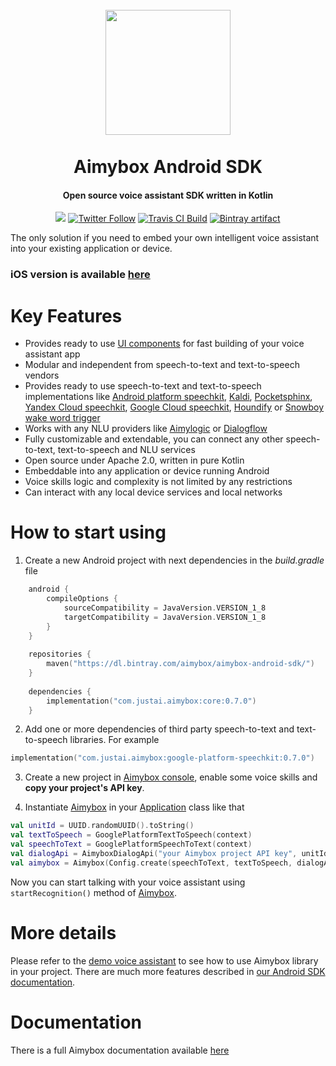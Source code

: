 <h1 align="center">
    <br>
    <a href="https://aimybox.com"><img src="https://app.aimybox.com/assets/images/aimybox.png"
                                                                    height="200"></a>
    <br><br>
    Aimybox Android SDK
</h1>

<h4 align="center">Open source voice assistant SDK written in Kotlin</h4>

<p align="center">
    <a href="https://gitter.im/aimybox/community"><img src="https://badges.gitter.im/amitmerchant1990/electron-markdownify.svg"></a>
    <a href="https://twitter.com/intent/follow?screen_name=aimybox"><img alt="Twitter Follow" src="https://img.shields.io/twitter/follow/aimybox.svg?label=Follow%20on%20Twitter&style=popout"></a>
    <a href="https://travis-ci.org/just-ai/aimybox-android-sdk/"><img alt="Travis CI Build" src="https://travis-ci.org/just-ai/aimybox-android-sdk.svg?branch=master"></a>
    <a href="https://bintray.com/aimybox/aimybox-android-sdk/"><img alt="Bintray artifact" src="https://api.bintray.com/packages/aimybox/aimybox-android-sdk/core/images/download.svg"></a>
</p>

The only solution if you need to embed your own intelligent voice assistant into your existing application or device.

### iOS version is available [here](https://github.com/just-ai/aimybox-ios-sdk)

# Key Features

* Provides ready to use [UI components](https://github.com/just-ai/aimybox-android-assistant) for fast building of your voice assistant app
* Modular and independent from speech-to-text and text-to-speech vendors
* Provides ready to use speech-to-text and text-to-speech implementations like [Android platform speechkit](https://github.com/just-ai/aimybox-android-sdk/tree/master/google-platform-speechkit), [Kaldi](https://github.com/just-ai/aimybox-android-sdk/tree/master/kaldi-speechkit), [Pocketsphinx](https://github.com/just-ai/aimybox-android-sdk/tree/master/pocketsphinx-speechkit), [Yandex Cloud speechkit](https://github.com/just-ai/aimybox-android-sdk/tree/master/yandex-speechkit), [Google Cloud speechkit](https://github.com/just-ai/aimybox-android-sdk/tree/master/google-cloud-speechkit), [Houndify](https://github.com/just-ai/aimybox-android-sdk/tree/master/houndify-speechkit) or [Snowboy wake word trigger](https://github.com/just-ai/aimybox-android-sdk/tree/master/snowboy-speechkit)
* Works with any NLU providers like [Aimylogic](https://help.aimybox.com/en/article/aimylogic-webhook-5quhb1/) or [Dialogflow](https://help.aimybox.com/en/article/dialogflow-agent-cqdvjn/)
* Fully customizable and extendable, you can connect any other speech-to-text, text-to-speech and NLU services
* Open source under Apache 2.0, written in pure Kotlin
* Embeddable into any application or device running Android
* Voice skills logic and complexity is not limited by any restrictions
* Can interact with any local device services and local networks

# How to start using

1. Create a new Android project with next dependencies in the _build.gradle_ file

```kotlin
    android {
        compileOptions {
            sourceCompatibility = JavaVersion.VERSION_1_8
            targetCompatibility = JavaVersion.VERSION_1_8
        }
    }
    
    repositories {
        maven("https://dl.bintray.com/aimybox/aimybox-android-sdk/")
    }
    
    dependencies {
        implementation("com.justai.aimybox:core:0.7.0")
    }
```

2. Add one or more dependencies of third party speech-to-text and text-to-speech libraries. For example

```kotlin
implementation("com.justai.aimybox:google-platform-speechkit:0.7.0")
```

3. Create a new project in [Aimybox console](https://app.aimybox.com), enable some voice skills and **copy your project's API key**.

4. Instantiate [Aimybox](https://github.com/just-ai/aimybox-android-sdk/blob/master/core/src/main/java/com/justai/aimybox/Aimybox.kt) in your [Application](https://github.com/just-ai/aimybox-android-assistant/blob/master/app/src/main/java/com/justai/aimybox/assistant/AimyboxApplication.kt) class like that

```kotlin
val unitId = UUID.randomUUID().toString()
val textToSpeech = GooglePlatformTextToSpeech(context)
val speechToText = GooglePlatformSpeechToText(context)
val dialogApi = AimyboxDialogApi("your Aimybox project API key", unitId)
val aimybox = Aimybox(Config.create(speechToText, textToSpeech, dialogApi))
```

Now you can start talking with your voice assistant using `startRecognition()` method of [Aimybox](https://github.com/just-ai/aimybox-android-sdk/blob/master/core/src/main/java/com/justai/aimybox/Aimybox.kt).

# More details

Please refer to the [demo voice assistant](https://github.com/aimybox/aimybox-android-assistant) to see how to use Aimybox library in your project. There are much more features described in [our Android SDK documentation](https://help.aimybox.com/en/article/android-sdk-overview-1ih4xn7/).

# Documentation

There is a full Aimybox documentation available [here](https://help.aimybox.com)
